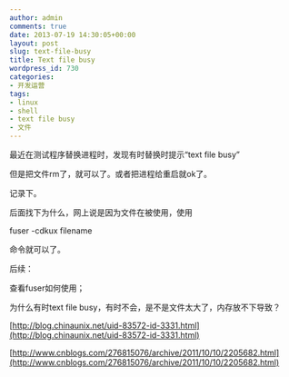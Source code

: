 ```yaml
---
author: admin
comments: true
date: 2013-07-19 14:30:05+00:00
layout: post
slug: text-file-busy
title: Text file busy
wordpress_id: 730
categories:
- 开发运营
tags:
- linux
- shell
- text file busy
- 文件
---
```


最近在测试程序替换进程时，发现有时替换时提示“text file busy”

但是把文件rm了，就可以了。或者把进程给重启就ok了。

记录下。

后面找下为什么，网上说是因为文件在被使用，使用

fuser -cdkux filename

命令就可以了。

后续：

查看fuser如何使用；

为什么有时text file busy，有时不会，是不是文件太大了，内存放不下导致？



[http://blog.chinaunix.net/uid-83572-id-3331.html](http://blog.chinaunix.net/uid-83572-id-3331.html)

[http://www.cnblogs.com/276815076/archive/2011/10/10/2205682.html](http://www.cnblogs.com/276815076/archive/2011/10/10/2205682.html)
